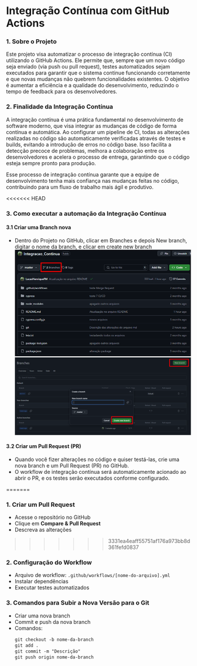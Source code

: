 # Integração Contínua com GitHub Actions


### 1. Sobre o Projeto
Este projeto visa automatizar o processo de integração contínua (CI) utilizando o GitHub Actions. Ele permite que, sempre que um novo código seja enviado (via push ou pull request), testes automatizados sejam executados para garantir que o sistema continue funcionando corretamente e que novas mudanças não quebrem funcionalidades existentes. O objetivo é aumentar a eficiência e a qualidade do desenvolvimento, reduzindo o tempo de feedback para os desenvolvedores.


### 2. Finalidade da Integração Contínua
A integração contínua é uma prática fundamental no desenvolvimento de software moderno, que visa integrar as mudanças de código de forma contínua e automática. Ao configurar um pipeline de CI, todas as alterações realizadas no código são automaticamente verificadas através de testes e builds, evitando a introdução de erros no código base. Isso facilita a detecção precoce de problemas, melhora a colaboração entre os desenvolvedores e acelera o processo de entrega, garantindo que o código esteja sempre pronto para produção.

Esse processo de integração contínua garante que a equipe de desenvolvimento tenha mais confiança nas mudanças feitas no código, contribuindo para um fluxo de trabalho mais ágil e produtivo.

<<<<<<< HEAD
### 3. Como executar a automação da Integração Contínua

#### 3.1 Criar uma Branch nova
- Dentro do Projeto no GitHub, clicar em Branches e depois New branch, digitar o nome da branch, e clicar em create new branch
  ![alt text](image.png)
  ![alt text](image-1.png)

#### 3.2 Criar um Pull Request (PR)
- Quando você fizer alterações no código e quiser testá-las, crie uma nova branch e um Pull Request (PR) no GitHub.
- O workflow de integração contínua será automaticamente acionado ao abrir o PR, e os testes serão executados conforme configurado.


=======

### 1. Criar um Pull Request
- Acesse o repositório no GitHub
- Clique em **Compare & Pull Request**
- Descreva as alterações
>>>>>>> 3331ea4eaff55751af176a973bb8d361fefd0837

### 2. Configuração do Workflow
- Arquivo de workflow: `.github/workflows/[nome-do-arquivo].yml`
- Instalar dependências
- Executar testes automatizados

### 3. Comandos para Subir a Nova Versão para o Git
- Criar uma nova branch
- Commit e push da nova branch
- Comandos:
  ```
  git checkout -b nome-da-branch
  git add .
  git commit -m "Descrição"
  git push origin nome-da-branch
  ```